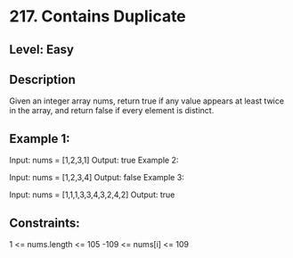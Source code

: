 # 217. Contains Duplicate

## Level: Easy

## Description

Given an integer array nums, return true if any value appears at least twice in the array, and return false if every element is distinct.

## Example 1:

Input: nums = [1,2,3,1]
Output: true
Example 2:

Input: nums = [1,2,3,4]
Output: false
Example 3:

Input: nums = [1,1,1,3,3,4,3,2,4,2]
Output: true

## Constraints:

1 <= nums.length <= 105
-109 <= nums[i] <= 109

